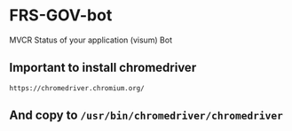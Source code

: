 # FRS-GOV-bot
MVCR Status of your application (visum) Bot

## Important to install chromedriver
`https://chromedriver.chromium.org/`

## And copy to `/usr/bin/chromedriver/chromedriver`
